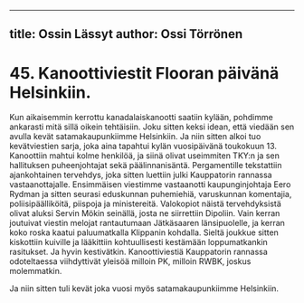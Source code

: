 
---
title: Ossin Lässyt
author: Ossi Törrönen
---

    
# 45. Kanoottiviestit Flooran päivänä Helsinkiin.

Kun aikaisemmin kerrottu kanadalaiskanootti saatiin kylään, pohdimme ankarasti mitä sillä oikein 
tehtäisiin. Joku sitten keksi idean, että viedään sen avulla kevät satamakaupunkiimme Helsinkiin. Ja 
niin sitten alkoi tuo kevätviestien sarja, joka aina tapahtui kylän vuosipäivänä toukokuun 13. 
Kanoottiin mahtui kolme henkilöä, ja siinä olivat useimmiten TKY:n ja sen hallituksen 
puheenjohtajat sekä päälinnanisäntä. Pergamentille tekstattiin ajankohtainen tervehdys, joka sitten 
luettiin julki Kauppatorin rannassa vastaanottajalle. Ensimmäisen viestimme vastaanotti 
kaupunginjohtaja Eero Rydman ja sitten seurasi eduskunnan puhemiehiä, varuskunnan komentajia, 
poliisipäälliköitä, piispoja ja ministereitä. Valokopiot näistä tervehdyksistä olivat aluksi Servin 
Mökin seinällä, josta ne siirrettiin Dipoliin. Vain kerran joutuivat viestin melojat rantautumaan 
Jätkäsaaren länsipuolelle, ja kerran koko roska kaatui paluumatkalla Klippanin kohdalla. Sieltä 
joukkue sitten kiskottiin kuiville ja lääkittiin kohtuullisesti kestämään loppumatkankin rasitukset. Ja 
hyvin kestivätkin. Kanoottiviestiä Kauppatorin rannassa odoteltaessa viihdyttivät yleisöä milloin 
PK, milloin RWBK, joskus molemmatkin.

Ja niin sitten tuli kevät joka vuosi myös satamakaupunkiimme Helsinkiin.
